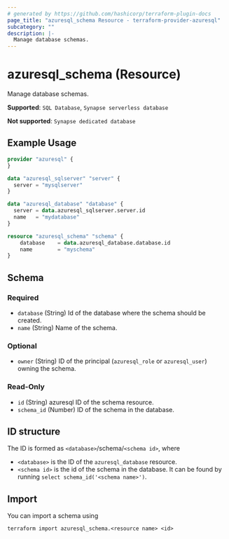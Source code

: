 ```yaml
---
# generated by https://github.com/hashicorp/terraform-plugin-docs
page_title: "azuresql_schema Resource - terraform-provider-azuresql"
subcategory: ""
description: |-
  Manage database schemas.
---
```


# azuresql_schema (Resource)

Manage database schemas.

**Supported**: `SQL Database`, `Synapse serverless database` 

**Not supported**: `Synapse dedicated database`

## Example Usage

```terraform
provider "azuresql" {
}

data "azuresql_sqlserver" "server" {
  server = "mysqlserver"
}

data "azuresql_database" "database" {
  server = data.azuresql_sqlserver.server.id
  name   = "mydatabase"
}

resource "azuresql_schema" "schema" {
    database 	= data.azuresql_database.database.id
    name     	= "myschema"
}

```

<!-- schema generated by tfplugindocs -->
## Schema

### Required

- `database` (String) Id of the database where the schema should be created.
- `name` (String) Name of the schema.

### Optional

- `owner` (String) ID of the principal (`azuresql_role` or `azuresql_user`) owning the schema.

### Read-Only

- `id` (String) azuresql ID of the schema resource.
- `schema_id` (Number) ID of the schema in the database.

## ID structure

The ID is formed as `<database>`/schema/`<schema id>`, where
* `<database>` is the ID of the `azuresql_database` resource.
* `<schema id>` is the id of the schema in the database. It can be found by running `select schema_id('<schema name>')`.

## Import

You can import a schema using 

```terraform import azuresql_schema.<resource name> <id>```